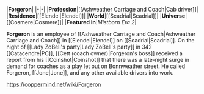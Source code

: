 |**Forgeron**|
|-|-|
|**Profession**|[[Ashweather Carriage and Coach\|Cab driver]]|
|**Residence**|[[Elendel\|Elendel]]|
|**World**|[[Scadrial\|Scadrial]]|
|**Universe**|[[Cosmere\|Cosmere]]|
|**Featured In**|*Mistborn Era 2*|

**Forgeron** is an employee of [[Ashweather Carriage and Coach\|Ashweather Carriage and Coach]] in [[Elendel\|Elendel]] on [[Scadrial\|Scadrial]].
On the night of [[Lady ZoBell's party\|Lady ZoBell's party]] in 342 [[Catacendre\|PC]], [[Cett (coach owner)\|Forgeron's boss]] received a report from his [[Coinshot\|Coinshot]] that there was a late-night surge in demand for coaches as a play let out on Bonnweather street. He called Forgeron, [[Jone\|Jone]], and any other available drivers into work.



https://coppermind.net/wiki/Forgeron